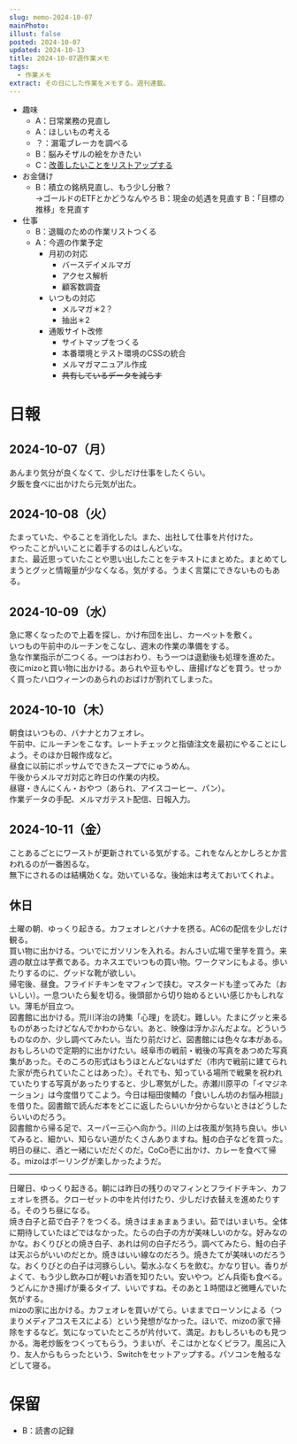```yaml
---
slug: memo-2024-10-07
mainPhoto: 
illust: false
posted: 2024-10-07
updated: 2024-10-13
title: 2024-10-07週作業メモ
tags:
  - 作業メモ
extract: その日にした作業をメモする。週刊連載。
---
```

- 趣味
  - A：日常業務の見直し
  - A：ほしいもの考える
  - ？：漏電ブレーカを調べる
  - B：脳みそザルの絵をかきたい
  - C：[改善したいことをリストアップする](2022-03-07-改善したいこと・欲しいもの・やりたいこと.md) 
- お金儲け
  - B：積立の銘柄見直し、もう少し分散？  
    →ゴールドのETFとかどうなんやろ
  B：現金の処遇を見直す
  B：「目標の推移」を見直す
- 仕事
  - B：退職のための作業リストつくる
  - A：今週の作業予定
    - 月初の対応
        - バースデイメルマガ
        - アクセス解析
        - 顧客数調査
    - いつもの対応 
      - メルマガ＊2？
      - 抽出＊2
    - 通販サイト改修
        - サイトマップをつくる
        - 本番環境とテスト環境のCSSの統合
        - メルマガマニュアル作成
        - ~~共有しているデータを減らす~~

# 日報

## 2024-10-07（月）

あんまり気分が良くなくて、少しだけ仕事をしたくらい。  
夕飯を食べに出かけたら元気が出た。
## 2024-10-08（火）

たまっていた、やることを消化したl。また、出社して仕事を片付けた。  
やったことがいいことに着手するのはしんどいな。  
また、最近思っていたことや思い出したことをテキストにまとめた。まとめてしまうとグッと情報量が少なくなる。気がする。うまく言葉にできないものもある。

## 2024-10-09（水）

急に寒くなったので上着を探し、かけ布団を出し、カーペットを敷く。  
いつもの午前中のルーチンをこなし、週末の作業の準備をする。  
急な作業指示が二つくる。一つはおわり、もう一つは退勤後も処理を進めた。  
夜にmizoと買い物に出かける。あられや豆もやし、唐揚げなどを買う。せっかく買ったハロウィーンのあられのおばけが割れてしまった。
## 2024-10-10（木）

朝食はいつもの、バナナとカフェオレ。  
午前中、にルーチンをこなす。レートチェックと指値注文を最初にやることにしよう。そのほか日報作成など。  
昼食に以前にポッサムでできたスープでにゅうめん。  
午後からメルマガ対応と昨日の作業の内校。  
昼寝・きんにくん・おやつ（あられ、アイスコーヒー、パン）。  
作業データの手配、メルマガテスト配信、日報入力。  

## 2024-10-11（金）

ことあるごとにワーストが更新されている気がする。これをなんとかしろとか言われるのが一番困るな。  
無下にされるのは結構効くな。効いているな。後始末は考えておいてくれよ。
## 休日

土曜の朝、ゆっくり起きる。カフェオレとバナナを摂る。AC6の配信を少しだけ観る。  
買い物に出かける。ついでにガソリンを入れる。おんさい広場で里芋を買う。来週の献立は芋煮である。カネスエでいつもの買い物。ワークマンにもよる。歩いたりするのに、グッドな靴が欲しい。  
帰宅後、昼食。フライドチキンをマフィンで挟む。マスタードも塗ってみた（おいしい）。一息ついたら髪を切る。後頭部から切り始めるといい感じかもしれない。薄毛が目立つ。  
図書館に出かける。荒川洋治の詩集「心理」を読む。難しい。たまにグッと来るものがあったけどなんでかわからない。あと、映像は浮かぶんだよな。どういうものなのか、少し調べてみたい。当たり前だけど、図書館には色々な本がある。おもしろいので定期的に出かけたい。岐阜市の戦前・戦後の写真をあつめた写真集があった。そのころの形式はもうほとんどないはずだ（市内で戦前に建てられた家が売られていたことはあった）。それでも、知っている場所で戦果を祝われていたりする写真があったりすると、少し寒気がした。赤瀬川原平の「イマジネーション」は今度借りてこよう。今日は稲田俊輔の「食いしん坊のお悩み相談」を借りた。図書館で読んだ本をどこに返したらいいか分からないときはどうしたらいいのだろう。  
図書館から帰る足で、スーパー三心へ向かう。川の上は夜風が気持ち良い。歩いてみると、細かい、知らない道がたくさんありますね。鮭の白子などを買った。明日の昼に、酒と一緒にいだだくのだ。CoCo壱に出かけ、カレーを食べて帰る。mizoはボーリングが楽しかったようだ。  
***
日曜日、ゆっくり起きる。朝には昨日の残りのマフィンとフライドチキン、カフェオレを摂る。クローゼットの中を片付けたり、少しだけ衣替えを進めたりする。そのうち昼になる。  
焼き白子と茹で白子？をつくる。焼きはまぁまぁうまい。茹ではいまいち。全体に期待していたほどではなかった。たらの白子の方が美味しいのかな。好みなのかな。おくりびとの焼き白子、あれは何の白子だろう。調べてみたら、鮭の白子は天ぷらがいいのだとか。焼きはいい線なのだろう。焼きたてが美味いのだろうな。おくりびとの白子は河豚らしい。菊水ふなくちを飲む。かなり甘い。香りがよくて、もう少し飲み口が軽いお酒を知りたい。安いやつ。どん兵衛も食べる。うどんにかき揚げが乗るタイプ、いいですね。そのあと１時間ほど微睡んでいた気がする。  
mizoの家に出かける。カフェオレを買いがてら。いままでローソンによる（つまりメディアコスモスによる）という発想がなかった。ほいで、mizoの家で掃除をするなど。気になっていたところが片付いて、満足。おもしろいものも見つかる。海老炒飯をつくってもらう。うまいが、そこはかとなくピラフ。風呂に入り、友人からもらったという、Switchをセットアップする。パソコンを触るなどして寝る。
# 保留

  - B：読書の記録
